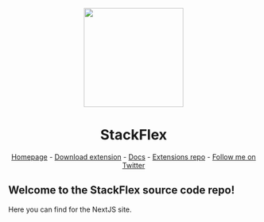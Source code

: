 <p align=center>
    <img src=public/logo.png width=200>
</p>
<h1 align=center>StackFlex</h1>
<p align=center>
    <a href="https://marketplace.visualstudio.com/items?itemName=Posandu.stackflex">Homepage</a> - 
    <a href="https://go.tronic247.com/RXsQ">Download extension</a> - 
    <a href="https://stackflex.tronic247.com/docs">Docs</a> - 
    <a href="https://github.com/Posandu/stackflex-extensions">Extensions repo</a> - 
    <a href="https://twitter.com/intent/follow?screen_name=Posandu">Follow me on Twitter</a>
</p>

## Welcome to the StackFlex source code repo!

Here you can find for the NextJS site.
